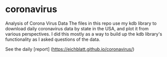 # coronavirus
Analysis of Corona Virus Data
The files in this repo use my kdb library to download daily coronavirus data by state in the USA, and plot it from various perspectives.
I did this mostly as a way to build up the kdb library's functionality as I asked questions of the data.

See the daily [report] (https://eichblatt.github.io/coronavirus/)
